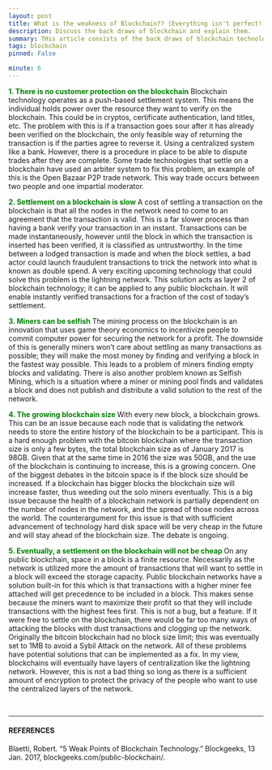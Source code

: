 ```yaml
---
layout: post
title: What is the weakness of Blockchain?? (Everything isn't perfect!!)
description: Discuss the back draws of blockchain and explain them.
summary: THis article consists of the back draws of blockchain technology. Mainly we have listed 5 of the drawbacks in the blockchain domain. There is an Image that could help to understand the issue more firmly.
tags: blockchain
pinned: False

minute: 6
---
```


<b><span style="color:green">1. There is no customer protection on the blockchain</span></b> Blockchain technology operates as a push-based settlement system. This means the individual holds power over the resource they want to verify on the blockchain. This could be in cryptos, certificate authentication, land titles, etc. The problem with this is if a transaction goes sour after it has already been verified on the blockchain, the only feasible way of returning the transaction is if the parties agree to reverse it. Using a  centralized system like a bank. However, there is a procedure in place to be able to dispute trades after they are complete. Some trade technologies that settle on a blockchain have used an arbiter system to fix this problem, an example of this is the Open Bazaar P2P  trade network. This way trade occurs between two people and one impartial moderator.

<b><span style="color:green">2. Settlement on a blockchain is slow</span></b> A  cost of settling a transaction on the blockchain is that all the nodes in the network need to come to an agreement that the transaction is valid. This is a far slower process than having a bank verify your transaction in an instant. Transactions can be made instantaneously, however until the block in which the transaction is inserted has been verified, it is classified as untrustworthy. In the time between a lodged transaction is made and when the block settles, a bad actor could launch fraudulent transactions to trick the network into what is known as double spend. A  very exciting upcoming technology that could solve this problem is the lightning network. This solution acts as layer 2 of blockchain technology; it can be applied to any public blockchain. It will enable instantly verified transactions for a fraction of the cost of today’s settlement.

<b><span style="color:green">3. Miners can be selfish </span></b>The mining process on the blockchain is an innovation that uses game theory economics to incentivize people to commit computer power for securing the network for a profit. The downside of this is generally miners won’t care about settling as many transactions as possible; they will make the most money by finding and verifying a block in the fastest way possible. This leads to a problem of miners finding empty blocks and validating. There is also another problem known as Selfish Mining, which is a situation where a miner or mining pool finds and validates a block and does not publish and distribute a valid solution to the rest of the network.

<b><span style="color:green">4. The growing blockchain size </span></b> With  every new block, a blockchain grows. This can be an issue because each node that is validating the network needs to store the entire history of the blockchain to be a participant. This is a hard enough problem with the bitcoin blockchain where the transaction size is only a  few bytes, the total blockchain size as of January 2017 is 98GB. Given that at the same time in 2016 the size was 50GB, and the use of the blockchain is continuing to increase, this is a growing concern. One of the biggest debates in the bitcoin space is if the block size should be increased. If a blockchain has bigger blocks the blockchain size will increase faster, thus weeding out the solo miners eventually. This is a big issue because the health of a blockchain network is partially dependent on the number of nodes in the network, and the spread of those nodes across the world. The counterargument for this issue is that with sufficient advancement of technology hard disk space will be very cheap in the future and will stay ahead of the blockchain size. The debate is ongoing.

<b><span style="color:green">5. Eventually, a settlement on the blockchain will not be cheap </span></b> On any public blockchain, space in a block is a finite resource.  Necessarily as the network is utilized more the amount of transactions that will want to settle in a block will exceed the storage capacity.  Public blockchain networks have a solution built-in for this which is that transactions with a higher miner fee attached will get precedence to be included in a block. This makes sense because the miners want to maximize their profit so that they will include transactions with the highest fees first. This is not a bug, but a feature. If it were free to settle on the blockchain, there would be far too many ways of attacking the blocks with dust transactions and clogging up the network. Originally the bitcoin blockchain had no block size limit; this was eventually set to  1MB to avoid a Sybil Attack on the network. All of these problems have potential solutions that can be implemented as a  fix. In my view, blockchains will eventually have layers of centralization like the lightning network. However, this is not a bad thing so long as there is a sufficient amount of encryption to protect the privacy of the people who want to use the centralized layers of the network.

<br>

---

#### REFERENCES

Blaetti, Robert. “5 Weak Points of Blockchain Technology.” Blockgeeks, 13 Jan. 2017, blockgeeks.com/public-blockchain/.

‌
